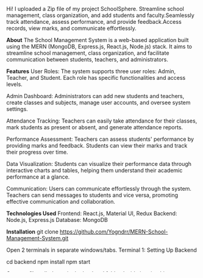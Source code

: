 Hi!
I uploaded a Zip file of my project SchoolSphere.
Streamline school management, class organization, and add students and faculty.Seamlessly track attendance, assess performance, and provide feedback.Access records, view marks, and communicate effortlessly.

**About**
The School Management System is a web-based application built using the MERN (MongoDB, Express.js, React.js, Node.js) stack. It aims to streamline school management, class organization, and facilitate communication between students, teachers, and administrators.

**Features**
User Roles: The system supports three user roles: Admin, Teacher, and Student. Each role has specific functionalities and access levels.

Admin Dashboard: Administrators can add new students and teachers, create classes and subjects, manage user accounts, and oversee system settings.

Attendance Tracking: Teachers can easily take attendance for their classes, mark students as present or absent, and generate attendance reports.

Performance Assessment: Teachers can assess students' performance by providing marks and feedback. Students can view their marks and track their progress over time.

Data Visualization: Students can visualize their performance data through interactive charts and tables, helping them understand their academic performance at a glance.

Communication: Users can communicate effortlessly through the system. Teachers can send messages to students and vice versa, promoting effective communication and collaboration.

**Technologies Used**
Frontend: React.js, Material UI, Redux
Backend: Node.js, Express.js
Database: MongoDB

**Installation**
git clone https://github.com/Yogndrr/MERN-School-Management-System.git

Open 2 terminals in separate windows/tabs.
Terminal 1: Setting Up Backend

cd backend
npm install
npm start

Create a file called .env in the backend folder. Inside it write this :
MONGO_URL = mongodb://127.0.0.1/school
Instead of this link write your database link.
Terminal 2: Setting Up Frontend

cd frontend
npm install
npm start

Now, navigate to localhost:3000 in your browser. The Backend API will be running at localhost:5000.

If this is not working then go to the src > redux > userRelated > userHandle.js

Write this after the import statements :

const REACT_APP_BASE_URL = "http://localhost:5000"

Now replace all process.env.REACT_APP_BASE_URL with REACT_APP_BASE_URL.

The problem here was that the .env file in the frontend was not working for other users while it works for me. So you have to do this in the frontend. After this the project will run smoothly if not then you can contact me.


